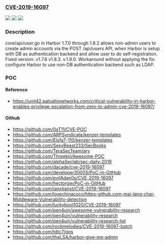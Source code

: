### [CVE-2019-16097](https://cve.mitre.org/cgi-bin/cvename.cgi?name=CVE-2019-16097)
![](https://img.shields.io/static/v1?label=Product&message=n%2Fa&color=blue)
![](https://img.shields.io/static/v1?label=Version&message=n%2Fa&color=blue)
![](https://img.shields.io/static/v1?label=Vulnerability&message=n%2Fa&color=brighgreen)

### Description

core/api/user.go in Harbor 1.7.0 through 1.8.2 allows non-admin users to create admin accounts via the POST /api/users API, when Harbor is setup with DB as authentication backend and allow user to do self-registration. Fixed version: v1.7.6 v1.8.3. v.1.9.0. Workaround without applying the fix: configure Harbor to use non-DB authentication backend such as LDAP.

### POC

#### Reference
- https://unit42.paloaltonetworks.com/critical-vulnerability-in-harbor-enables-privilege-escalation-from-zero-to-admin-cve-2019-16097/

#### Github
- https://github.com/0xT11/CVE-POC
- https://github.com/ARPSyndicate/kenzer-templates
- https://github.com/Elsfa7-110/kenzer-templates
- https://github.com/SexyBeast233/SecBooks
- https://github.com/TeraSecTeam/ary
- https://github.com/Threekiii/Awesome-POC
- https://github.com/alphaSeclab/sec-daily-2019
- https://github.com/dacade/cve-2019-16097
- https://github.com/developer3000S/PoC-in-GitHub
- https://github.com/evilAdan0s/CVE-2019-16097
- https://github.com/hectorgie/PoC-in-GitHub
- https://github.com/ianxtianxt/CVE-2019-16097
- https://github.com/lovechinacoco/https-github.com-mai-lang-chai-Middleware-Vulnerability-detection
- https://github.com/luckybool1020/CVE-2019-16097
- https://github.com/pen4uin/awesome-vulnerability-research
- https://github.com/pen4uin/vulnerability-research
- https://github.com/pen4uin/vulnerability-research-list
- https://github.com/rockmelodies/CVE-2019-16097-batch
- https://github.com/tdtc7/qps
- https://github.com/theLSA/harbor-give-me-admin

